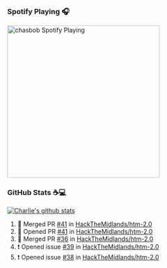 ### Spotify Playing 🎧

[<img src="https://novatorem.chasbob.vercel.app/api/spotify" alt="chasbob Spotify Playing" width="350" />](https://open.spotify.com/user/charlie2026)

### GitHub Stats :coffee::computer:

[![Charlie's github stats](https://github-readme-stats-six-tau.vercel.app/api?username=chasbob&count_private=true&hide_rank=true&hide=stars&hide_title=true)](https://github.com/anuraghazra/github-readme-stats)

<!--START_SECTION:activity-->
1. 🎉 Merged PR [#41](https://github.com/HackTheMidlands/htm-2.0/pull/41) in [HackTheMidlands/htm-2.0](https://github.com/HackTheMidlands/htm-2.0)
2. 💪 Opened PR [#41](https://github.com/HackTheMidlands/htm-2.0/pull/41) in [HackTheMidlands/htm-2.0](https://github.com/HackTheMidlands/htm-2.0)
3. 🎉 Merged PR [#36](https://github.com/HackTheMidlands/htm-2.0/pull/36) in [HackTheMidlands/htm-2.0](https://github.com/HackTheMidlands/htm-2.0)
4. ❗️ Opened issue [#39](https://github.com/HackTheMidlands/htm-2.0/issues/39) in [HackTheMidlands/htm-2.0](https://github.com/HackTheMidlands/htm-2.0)
5. ❗️ Opened issue [#38](https://github.com/HackTheMidlands/htm-2.0/issues/38) in [HackTheMidlands/htm-2.0](https://github.com/HackTheMidlands/htm-2.0)
<!--END_SECTION:activity-->

